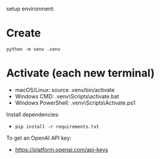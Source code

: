 setup environment:
# Create
`python -m venv .venv`

# Activate (each new terminal)
- macOS/Linux: source .venv/bin/activate
- Windows CMD: .venv\Scripts\activate.bat
- Windows PowerShell: .venv\Scripts\Activate.ps1

Install dependencies:
- `pip install -r requirements.txt`

To get an OpenAI API key:
- https://platform.openai.com/api-keys
